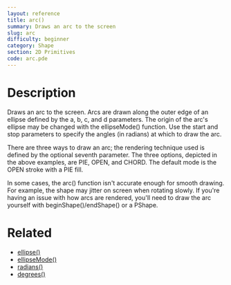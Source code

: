 ```yaml
---
layout: reference
title: arc()
summary: Draws an arc to the screen
slug: arc
difficulty: beginner
category: Shape
section: 2D Primitives
code: arc.pde
---
```


# Description

Draws an arc to the screen. Arcs are drawn along the outer edge of an ellipse defined by the a, b, c, and d parameters. The origin of the arc's ellipse may be changed with the ellipseMode() function. Use the start and stop parameters to specify the angles (in radians) at which to draw the arc.

There are three ways to draw an arc; the rendering technique used is defined by the optional seventh parameter. The three options, depicted in the above examples, are PIE, OPEN, and CHORD. The default mode is the OPEN stroke with a PIE fill.

In some cases, the arc() function isn't accurate enough for smooth drawing. For example, the shape may jitter on screen when rotating slowly. If you're having an issue with how arcs are rendered, you'll need to draw the arc yourself with beginShape()/endShape() or a PShape.
# Related

- [ellipse()](ellipse.html)
- [ellipseMode()](ellipsemode.html)
- [radians()](radians.html)
- [degrees()](degrees.html)

